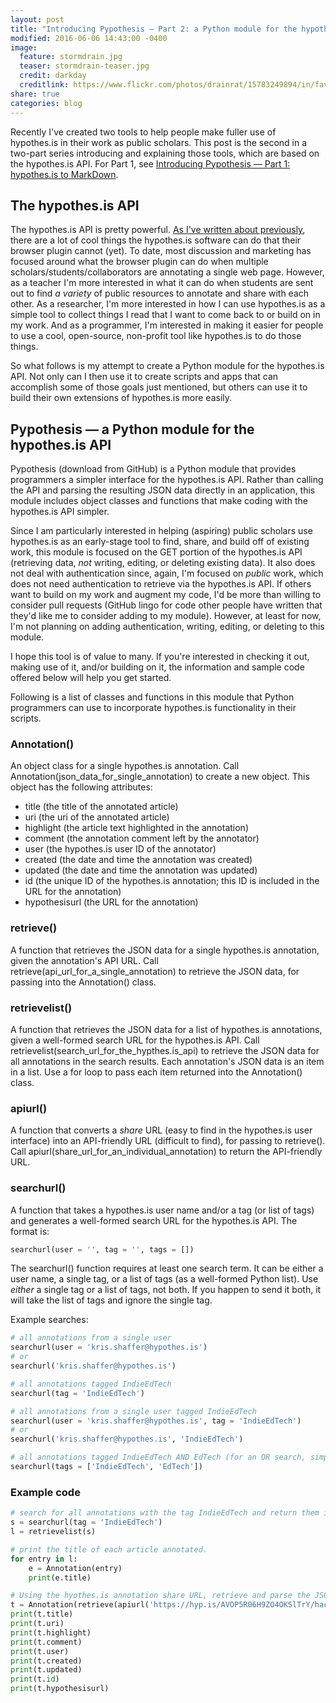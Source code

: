 ```yaml
---
layout: post
title: "Introducing Pypothesis ― Part 2: a Python module for the hypothes.is API"
modified: 2016-06-06 14:43:00 -0400
image:
  feature: stormdrain.jpg
  teaser: stormdrain-teaser.jpg
  credit: darkday
  creditlink: https://www.flickr.com/photos/drainrat/15783249894/in/faves-131104016@N08/
share: true
categories: blog
---
```


Recently I've created two tools to help people make fuller use of hypothes.is in their work as public scholars. This post is the second in a two-part series introducing and explaining those tools, which are based on the hypothes.is API. For Part 1, see [Introducing Pypothesis ― Part 1: hypothes.is to MarkDown](http://kris.shaffermusic.com/2016/06/introducing-pypothesis-1/).


## The hypothes.is API

The hypothes.is API is pretty powerful. [As I've written about previously](http://kris.shaffermusic.com/2016/04/hypothesis-public-research-notebook/), there are a lot of cool things the hypothes.is software can do that their browser plugin cannot (yet). To date, most discussion and marketing has focused around what the browser plugin can do when multiple scholars/students/collaborators are annotating a single web page. However, as a teacher I'm more interested in what it can do when students are sent out to find *a variety* of public resources to annotate and share with each other. As a researcher, I'm more interested in how I can use hypothes.is as a simple tool to collect things I read that I want to come back to or build on in my work. And as a programmer, I'm interested in making it easier for people to use a cool, open-source, non-profit tool like hypothes.is to do those things.

So what follows is my attempt to create a Python module for the hypothes.is API. Not only can I then use it to create scripts and apps that can accomplish some of those goals just mentioned, but others can use it to build their own extensions of hypothes.is more easily.


## Pypothesis ― a Python module for the hypothes.is API

Pypothesis (download from GitHub) is a Python module that provides programmers a simpler interface for the hypothes.is API. Rather than calling the API and parsing the resulting JSON data directly in an application, this module includes object classes and functions that make coding with the hypothes.is API simpler.

Since I am particularly interested in helping (aspiring) public scholars use hypothes.is as an early-stage tool to find, share, and build off of existing work, this module is focused on the GET portion of the hypothes.is API (retrieving data, *not* writing, editing, or deleting existing data). It also does not deal with authentication since, again, I'm focused on *public* work, which does not need authentication to retrieve via the hypothes.is API. If others want to build on my work and augment my code, I'd be more than willing to consider pull requests (GitHub lingo for code other people have written that they'd like me to consider adding to my module). However, at least for now, I'm not planning on adding authentication, writing, editing, or deleting to this module.

I hope this tool is of value to many. If you're interested in checking it out, making use of it, and/or building on it, the information and sample code offered below will help you get started.

Following is a list of classes and functions in this module that Python programmers can use to incorporate hypothes.is functionality in their scripts.

### Annotation()

An object class for a single hypothes.is annotation. Call Annotation(json_data_for_single_annotation) to create a new object. This object has the following attributes:

- title (the title of the annotated article)  
- uri (the uri of the annotated article)  
- highlight (the article text highlighted in the annotation)  
- comment (the annotation comment left by the annotator)  
- user (the hypothes.is user ID of the annotator)  
- created (the date and time the annotation was created)  
- updated (the date and time the annotation was updated)  
- id (the unique ID of the hypothes.is annotation; this ID is included in the URL for the annotation)  
- hypothesisurl (the URL for the annotation)  

### retrieve()

A function that retrieves the JSON data for a single hypothes.is annotation, given the annotation's API URL. Call retrieve(api_url_for_a_single_annotation) to retrieve the JSON data, for passing into the Annotation() class.

### retrievelist()

A function that retrieves the JSON data for a list of hypothes.is annotations, given a well-formed search URL for the hypothes.is API. Call retrievelist(search_url_for_the_hypthes.is_api) to retrieve the JSON data for all annotations in the search results. Each annotation's JSON data is an item in a list. Use a for loop to pass each item returned into the Annotation() class.

### apiurl()

A function that converts a *share* URL (easy to find in the hypothes.is user interface) into an API-friendly URL (difficult to find), for passing to retrieve(). Call apiurl(share_url_for_an_individual_annotation) to return the API-friendly URL.

### searchurl()

A function that takes a hypothes.is user name and/or a tag (or list of tags) and generates a well-formed search URL for the hypothes.is API. The format is:

~~~ python
searchurl(user = '', tag = '', tags = [])
~~~

The searchurl() function requires at least one search term. It can be either a user name, a single tag, or a list of tags (as a well-formed Python list). Use *either* a single tag or a list of tags, not both. If you happen to send it both, it will take the list of tags and ignore the single tag.

Example searches:

~~~ python
# all annotations from a single user
searchurl(user = 'kris.shaffer@hypothes.is')
# or
searchurl('kris.shaffer@hypothes.is')

# all annotations tagged IndieEdTech
searchurl(tag = 'IndieEdTech')

# all annotations from a single user tagged IndieEdTech
searchurl(user = 'kris.shaffer@hypothes.is', tag = 'IndieEdTech')
# or
searchurl('kris.shaffer@hypothes.is', 'IndieEdTech')

# all annotations tagged IndieEdTech AND EdTech (for an OR search, simply perform two searches and combine the results)
searchurl(tags = ['IndieEdTech', 'EdTech'])
~~~

### Example code

~~~ python
# search for all annotations with the tag IndieEdTech and return them in json format.
s = searchurl(tag = 'IndieEdTech')
l = retrievelist(s)

# print the title of each article annotated.
for entry in l:
    e = Annotation(entry)
    print(e.title)
~~~

~~~ python
# Using the hyothes.is annotation share URL, retrieve and parse the JSON data for that annotation, then print it.
t = Annotation(retrieve(apiurl('https://hyp.is/AVOP5R06H9ZO4OKSlTrY/hackeducation.com/2016/03/18/i-love-my-label')))
print(t.title)
print(t.uri)
print(t.highlight)
print(t.comment)
print(t.user)
print(t.created)
print(t.updated)
print(t.id)
print(t.hypothesisurl)
~~~
